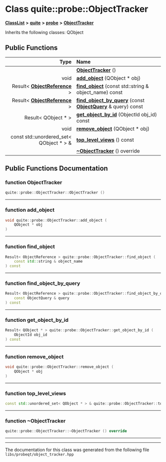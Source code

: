 

# Class quite::probe::ObjectTracker



[**ClassList**](annotated.md) **>** [**quite**](namespacequite.md) **>** [**probe**](namespacequite_1_1probe.md) **>** [**ObjectTracker**](classquite_1_1probe_1_1ObjectTracker.md)








Inherits the following classes: QObject


































## Public Functions

| Type | Name |
| ---: | :--- |
|   | [**ObjectTracker**](#function-objecttracker) () <br> |
|  void | [**add\_object**](#function-add_object) (QObject \* obj) <br> |
|  Result&lt; [**ObjectReference**](structquite_1_1ObjectReference.md) &gt; | [**find\_object**](#function-find_object) (const std::string & object\_name) const<br> |
|  Result&lt; [**ObjectReference**](structquite_1_1ObjectReference.md) &gt; | [**find\_object\_by\_query**](#function-find_object_by_query) (const [**ObjectQuery**](structquite_1_1ObjectQuery.md) & query) const<br> |
|  Result&lt; QObject \* &gt; | [**get\_object\_by\_id**](#function-get_object_by_id) (ObjectId obj\_id) const<br> |
|  void | [**remove\_object**](#function-remove_object) (QObject \* obj) <br> |
|  const std::unordered\_set&lt; QObject \* &gt; & | [**top\_level\_views**](#function-top_level_views) () const<br> |
|   | [**~ObjectTracker**](#function-objecttracker) () override<br> |




























## Public Functions Documentation




### function ObjectTracker 

```C++
quite::probe::ObjectTracker::ObjectTracker () 
```




<hr>



### function add\_object 

```C++
void quite::probe::ObjectTracker::add_object (
    QObject * obj
) 
```




<hr>



### function find\_object 

```C++
Result< ObjectReference > quite::probe::ObjectTracker::find_object (
    const std::string & object_name
) const
```




<hr>



### function find\_object\_by\_query 

```C++
Result< ObjectReference > quite::probe::ObjectTracker::find_object_by_query (
    const ObjectQuery & query
) const
```




<hr>



### function get\_object\_by\_id 

```C++
Result< QObject * > quite::probe::ObjectTracker::get_object_by_id (
    ObjectId obj_id
) const
```




<hr>



### function remove\_object 

```C++
void quite::probe::ObjectTracker::remove_object (
    QObject * obj
) 
```




<hr>



### function top\_level\_views 

```C++
const std::unordered_set< QObject * > & quite::probe::ObjectTracker::top_level_views () const
```




<hr>



### function ~ObjectTracker 

```C++
quite::probe::ObjectTracker::~ObjectTracker () override
```




<hr>

------------------------------
The documentation for this class was generated from the following file `libs/probeqt/object_tracker.hpp`

